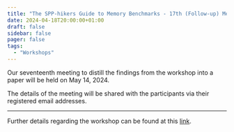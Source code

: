 ```yaml
---
title: "The SPP-hikers Guide to Memory Benchmarks - 17th (Follow-up) Meeting"
date: 2024-04-18T20:00:00+01:00
draft: false
sidebar: false
pager: false
tags:
  - "Workshops"
---
```


Our seventeenth meeting to distill the findings from the workshop into a paper will be held on May 14, 2024.

The details of the meeting will be shared with the participants via their registered email addresses.

---

Further details regarding the workshop can be found at this [link](/posts/mini-workshop_2023).
